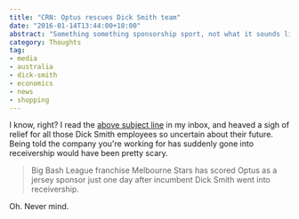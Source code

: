 ```yaml
---
title: "CRN: Optus rescues Dick Smith team"
date: "2016-01-14T13:44:00+10:00"
abstract: "Something something sponsorship sport, not what it sounds like"
category: Thoughts
tag:
- media
- australia
- dick-smith
- economics
- news
- shopping
---
```

I know, right? I read the [above subject line] in my inbox, and heaved a sigh of relief for all those Dick Smith employees so uncertain about their future. Being told the company you're working for has suddenly gone into receivership would have been pretty scary.

> Big Bash League franchise Melbourne Stars has scored Optus as a jersey sponsor just one day after incumbent Dick Smith went into receivership.

Oh. Never mind.

[above subject line]: http://www.crn.com.au/News/413342,optus-rescues-melbourne-stars-after-dick-smith-exit.aspx

